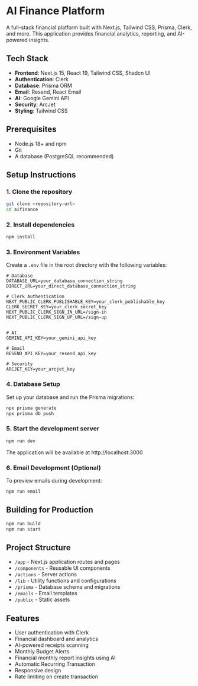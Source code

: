 # AI Finance Platform

A full-stack financial platform built with Next.js, Tailwind CSS, Prisma, Clerk, and more. This application provides financial analytics, reporting, and AI-powered insights.

## Tech Stack

- **Frontend**: Next.js 15, React 19, Tailwind CSS, Shadcn UI
- **Authentication**: Clerk
- **Database**: Prisma ORM
- **Email**: Resend, React Email
- **AI**: Google Gemini API
- **Security**: ArcJet
- **Styling**: Tailwind CSS

## Prerequisites

- Node.js 18+ and npm
- Git
- A database (PostgreSQL recommended)

## Setup Instructions

### 1. Clone the repository

```bash
git clone <repository-url>
cd aifinance
```

### 2. Install dependencies

```bash
npm install
```

### 3. Environment Variables

Create a `.env` file in the root directory with the following variables:

```
# Database
DATABASE_URL=your_database_connection_string
DIRECT_URL=your_direct_database_connection_string

# Clerk Authentication
NEXT_PUBLIC_CLERK_PUBLISHABLE_KEY=your_clerk_publishable_key
CLERK_SECRET_KEY=your_clerk_secret_key
NEXT_PUBLIC_CLERK_SIGN_IN_URL=/sign-in
NEXT_PUBLIC_CLERK_SIGN_UP_URL=/sign-up


# AI
GEMINI_API_KEY=your_gemini_api_key

# Email
RESEND_API_KEY=your_resend_api_key

# Security
ARCJET_KEY=your_arcjet_key
```

### 4. Database Setup

Set up your database and run the Prisma migrations:

```bash
npx prisma generate
npx prisma db push
```

### 5. Start the development server

```bash
npm run dev
```

The application will be available at http://localhost:3000

### 6. Email Development (Optional)

To preview emails during development:

```bash
npm run email
```

## Building for Production

```bash
npm run build
npm run start
```

## Project Structure

- `/app` - Next.js application routes and pages
- `/components` - Reusable UI components
- `/actions` - Server actions
- `/lib` - Utility functions and configurations
- `/prisma` - Database schema and migrations
- `/emails` - Email templates
- `/public` - Static assets

## Features

- User authentication with Clerk
- Financial dashboard and analytics
- AI-powered receipts scanning
- Monthly Budget Alerts
- Financial monthly report insights using AI
- Automatic Recurring Transaction
- Responsive design
- Rate limiting on create transaction
